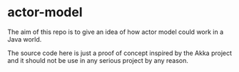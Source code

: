 # actor-model

The aim of this repo is to give an idea of how actor model could work in a Java world.

The source code here is just a proof of concept inspired by the Akka project and it should not be use in any serious project by any reason.